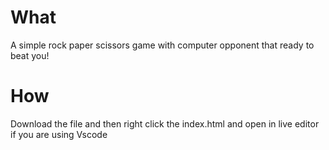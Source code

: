 # What
A simple rock paper scissors game with computer opponent that ready to beat you!


# How 
Download the file and then right click the index.html and open in live editor if you are using Vscode

